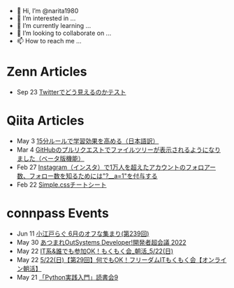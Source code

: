 - 👋 Hi, I’m @narita1980
- 👀 I’m interested in ...
- 🌱 I’m currently learning ...
- 💞️ I’m looking to collaborate on ...
- 📫 How to reach me ...

# Zenn Articles

<!-- profile updater begin: zenn -->
- Sep 23 [Twitterでどう見えるのかテスト](https://zenn.dev/narita1980/articles/cbb21f8d7f785752d6ac)
<!-- profile updater end: zenn -->

# Qiita Articles

<!-- profile updater begin: qiita -->
- May 3 [15分ルールで学習効果を高める（日本語訳）](https://qiita.com/narita1980/items/d0ad5246344fc6e4380f)
- Mar 4 [GitHubのプルリクエストでファイルツリーが表示されるようになりました（ベータ版機能）](https://qiita.com/narita1980/items/bee2c5232342a51e0415)
- Feb 27 [Instagram（インスタ）で1万人を超えたアカウントのフォロアー数、フォロー数を知るためには"?__a=1"を付与する](https://qiita.com/narita1980/items/630b7014fa893461b991)
- Feb 22 [Simple.cssチートシート](https://qiita.com/narita1980/items/fd2ccf0e91944aab9fd5)
<!-- profile updater end: qiita -->

# connpass Events

<!-- profile updater begin: connpass -->
- Jun 11 [小江戸らぐ 6月のオフな集まり(第239回)](https://koedolug.connpass.com/event/248209/)
- May 30 [あつまれOutSystems Developer!開発者超会議 2022](https://outsystems-chubu.connpass.com/event/246102/)
- May 22 [IT系&誰でも参加OK！もくもく会_朝活_5/22(日)](https://morimori.connpass.com/event/248237/)
- May 22 [5/22(日)【第29回】何でもOK！フリーダムITもくもく会【オンライン朝活】](https://setk.connpass.com/event/248244/)
- May 21 [「Python実践入門」読書会9](https://yuruora.connpass.com/event/248221/)
<!-- profile updater end: connpass -->

<!---
narita1980/narita1980 is a ✨ special ✨ repository because its `README.md` (this file) appears on your GitHub profile.
You can click the Preview link to take a look at your changes.
--->

